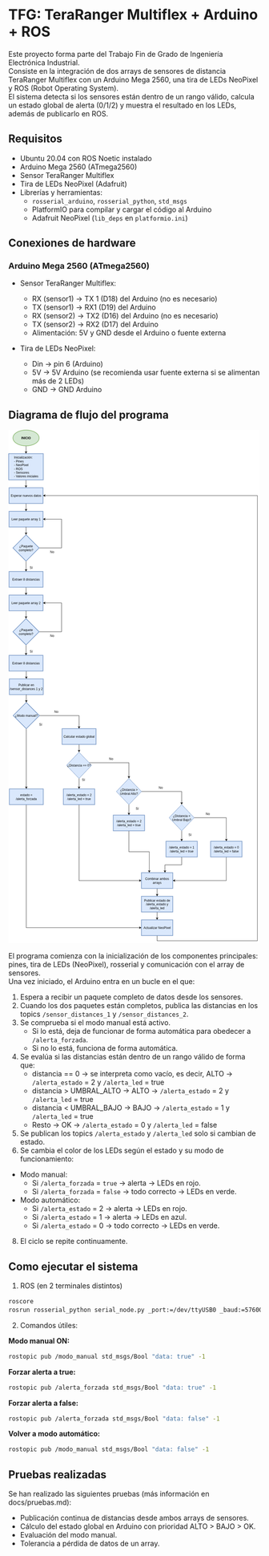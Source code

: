 # TFG: TeraRanger Multiflex + Arduino + ROS 
Este proyecto forma parte del Trabajo Fin de Grado de Ingeniería Electrónica Industrial.  
Consiste en la integración de dos arrays de sensores de distancia TeraRanger Multiflex con un Arduino Mega 2560, una tira de LEDs NeoPixel y ROS (Robot Operating System).  
El sistema detecta si los sensores están dentro de un rango válido, calcula un estado global de alerta (0/1/2) y muestra el resultado en los LEDs, además de publicarlo en ROS.

## Requisitos
- Ubuntu 20.04 con ROS Noetic instalado
- Arduino Mega 2560 (ATmega2560)
- Sensor TeraRanger Multiflex
- Tira de LEDs NeoPixel (Adafruit)
- Librerías y herramientas:
  - `rosserial_arduino`, `rosserial_python`, `std_msgs`
  - PlatformIO para compilar y cargar el código al Arduino
  - Adafruit NeoPixel (`lib_deps` en `platformio.ini`)

## Conexiones de hardware

### Arduino Mega 2560 (ATmega2560)

- Sensor TeraRanger Multiflex:
  - RX (sensor1) → TX 1 (D18) del Arduino (no es necesario)
  - TX (sensor1) → RX1 (D19) del Arduino
  - RX (sensor2) → TX2 (D16) del Arduino (no es necesario)
  - TX  (sensor2) → RX2 (D17) del Arduino
  - Alimentación: 5V y GND desde el Arduino o fuente externa

- Tira de LEDs NeoPixel:
  - Din → pin 6 (Arduino)
  - 5V → 5V Arduino (se recomienda usar fuente externa si se alimentan más de 2 LEDs)
  - GND → GND Arduino

## Diagrama de flujo del programa

![Diagrama de flujo del programa](docs/diagrama-flujo.png)

El programa comienza con la inicialización de los componentes principales: pines, tira de LEDs (NeoPixel), rosserial y comunicación con el array de sensores.  
Una vez iniciado, el Arduino entra en un bucle en el que:

1. Espera a recibir un paquete completo de datos desde los sensores.
2. Cuando los dos paquetes están completos, publica las distancias en los topics `/sensor_distances_1` y `/sensor_distances_2`.
3. Se comprueba si el modo manual está activo.
   - Si lo está, deja de funcionar de forma automática para obedecer a `/alerta_forzada`.
   - Si no lo está, funciona de forma automática.
4. Se evalúa si las distancias están dentro de un rango válido de forma que:
   - distancia == 0 → se interpreta como vacío, es decir, ALTO → `/alerta_estado` = 2 y `/alerta_led` = true
   - distancia > UMBRAL_ALTO → ALTO → `/alerta_estado` = 2 y `/alerta_led` = true
   - distancia < UMBRAL_BAJO → BAJO → `/alerta_estado` = 1 y `/alerta_led` = true
   - Resto → OK → `/alerta_estado` = 0 y `/alerta_led` = false
5. Se publican los topics `/alerta_estado` y `/alerta_led` solo si cambian de estado.
6. Se cambia el color de los LEDs según el estado y su modo de funcionamiento:
  - Modo manual:
    - Si `/alerta_forzada` = `true` → alerta → LEDs en rojo.
    - Si `/alerta_forzada` = `false` → todo correcto → LEDs en verde.
  - Modo automático:
    - Si `/alerta_estado` = 2 → alerta → LEDs en rojo.
    - Si `/alerta_estado` = 1 → alerta → LEDs en azul.
    - Si `/alerta_estado` = 0 → todo correcto → LEDs en verde.
8. El ciclo se repite continuamente.

## Como ejecutar el sistema
1) ROS (en 2 terminales distintos)
```bash
roscore
rosrun rosserial_python serial_node.py _port:=/dev/ttyUSB0 _baud:=57600 
```
2) Comandos útiles:

  **Modo manual ON:**
```bash
rostopic pub /modo_manual std_msgs/Bool "data: true" -1
```
   **Forzar alerta a true:** 
```bash
rostopic pub /alerta_forzada std_msgs/Bool "data: true" -1
```
   **Forzar alerta a false:**
```bash
rostopic pub /alerta_forzada std_msgs/Bool "data: false" -1
```
   **Volver a modo automático:**
```bash
rostopic pub /modo_manual std_msgs/Bool "data: false" -1
```

## Pruebas realizadas
Se han realizado las siguientes pruebas (más información en docs/pruebas.md):
- Publicación continua de distancias desde ambos arrays de sensores.
- Cálculo del estado global en Arduino con prioridad ALTO > BAJO > OK.
- Evaluación del modo manual.
- Tolerancia a pérdida de datos de un array.

